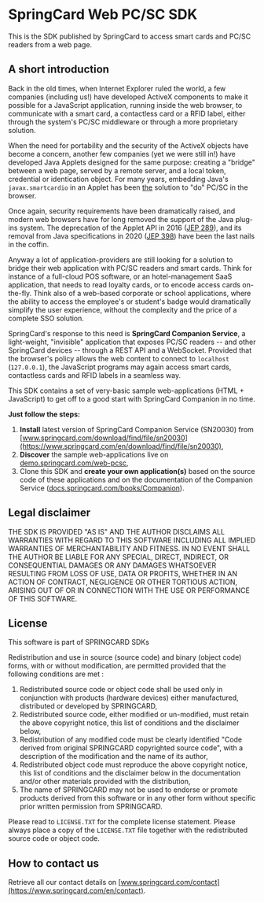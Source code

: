 # SpringCard Web PC/SC SDK

This is the SDK published by SpringCard to access smart cards and PC/SC readers from a web page.

## A short introduction

Back in the old times, when Internet Explorer ruled the world, a few companies (including us!) have developed ActiveX components to make it possible for a JavaScript application, running inside the web browser, to communicate with a smart card, a contactless card or a RFID label, either through the system's PC/SC middleware or through a more proprietary solution.

When the need for portability and the security of the ActiveX objects have become a concern, another few companies (yet we were still in!) have developed Java Applets designed for the same purpose: creating a "bridge" between a web page, served by a remote server, and a local token, credential or identication object. For many years, embedding Java's `javax.smartcardio` in an Applet has been <u>the</u> solution to "do" PC/SC in the browser.

Once again, security requirements have been dramatically raised, and modern web browsers have for long removed the support of the Java plug-ins system. The deprecation of the Applet API in 2016 ([JEP 289](https://openjdk.java.net/jeps/289)), and its removal from Java specifications in 2020 ([JEP 398](https://openjdk.java.net/jeps/398)) have been the last nails in the coffin.

Anyway a lot of application-providers are still looking for a solution to bridge their web application with PC/SC readers and smart cards. Think for instance of a full-cloud POS software, or an hotel-management SaaS application, that needs to read loyalty cards, or to encode access cards on-the-fly. Think also of a web-based corporate or school applications, where the ability to access the employee's or student's badge would dramatically simplify the user experience, without the complexity and the price of a complete SSO solution.

SpringCard's response to this need is **SpringCard Companion Service**, a light-weight, "invisible" application that exposes PC/SC readers -- and other SpringCard devices -- through a REST API and a WebSocket. Provided that the browser's policy allows the web content to connect to `localhost` (`127.0.0.1`), the JavaScript programs may again access smart cards, contactless cards and RFID labels in a seamless way.

This SDK contains a set of very-basic sample web-applications (HTML + JavaScript) to get off to a good start with SpringCard Companion in no time.

**Just follow the steps:**

1. **Install** latest version of SpringCard Companion Service (SN20030) from [www.springcard.com/download/find/file/sn20030](https://www.springcard.com/en/download/find/file/sn20030),
2. **Discover** the sample web-applications live on [demo.springcard.com/web-pcsc](https://demo.springcard.com/web-pcsc),
3. Clone this SDK and **create your own application(s)** based on the source code of these applications and on the documentation of the Companion Service ([docs.springcard.com/books/Companion](https://docs.springcard.com/books/Companion/)).

## Legal disclaimer

THE SDK IS PROVIDED "AS IS" AND THE AUTHOR DISCLAIMS ALL WARRANTIES WITH REGARD TO THIS SOFTWARE INCLUDING ALL IMPLIED WARRANTIES OF MERCHANTABILITY AND FITNESS. IN NO EVENT SHALL THE AUTHOR BE LIABLE FOR ANY SPECIAL, DIRECT, INDIRECT, OR CONSEQUENTIAL DAMAGES OR ANY DAMAGES WHATSOEVER RESULTING FROM LOSS OF USE, DATA OR PROFITS, WHETHER IN AN ACTION OF CONTRACT, NEGLIGENCE OR OTHER TORTIOUS ACTION, ARISING OUT OF OR IN CONNECTION WITH THE USE OR PERFORMANCE OF THIS SOFTWARE.

## License

This software is part of SPRINGCARD SDKs

Redistribution and use in source (source code) and binary (object code) forms, with or without modification, are permitted provided that the following conditions are met :

1. Redistributed source code or object code shall be used only in conjunction with products (hardware devices) either manufactured, distributed or developed by SPRINGCARD,
2. Redistributed source code, either modified or un-modified, must retain the above copyright notice, this list of conditions and the disclaimer below,
3. Redistribution of any modified code must be clearly identified "Code derived from original SPRINGCARD copyrighted source code", with a description of the modification and the name of its author,
4. Redistributed object code must reproduce the above copyright notice, this list of conditions and the disclaimer below in the documentation and/or other materials provided with the distribution,
5. The name of SPRINGCARD may not be used to endorse or promote products derived from this software or in any other form without specific prior written permission from SPRINGCARD.

Please read to `LICENSE.TXT` for the complete license statement. Please always place a copy of the `LICENSE.TXT` file together with the redistributed source code or object code.

## How to contact us

Retrieve all our contact details on [www.springcard.com/contact](https://www.springcard.com/en/contact).
